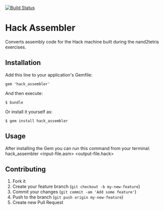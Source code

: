 [![Build Status](https://travis-ci.org/Fuffi/hack_assembler.svg?branch=master)](https://travis-ci.org/Fuffi/hack_assembler)

# Hack Assembler

Converts assembly code for the Hack machine built during the nand2tetris exercises.

## Installation

Add this line to your application's Gemfile:

    gem 'hack_assembler'

And then execute:

    $ bundle

Or install it yourself as:

    $ gem install hack_assembler

## Usage

After installing the Gem you can run this command from your terminal:
    hack_assembler <input-file.asm> <output-file.hack>

## Contributing

1. Fork it
2. Create your feature branch (`git checkout -b my-new-feature`)
3. Commit your changes (`git commit -am 'Add some feature'`)
4. Push to the branch (`git push origin my-new-feature`)
5. Create new Pull Request
